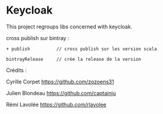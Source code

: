 Keycloak
==

This project regroups libs concerned with keycloak.




cross publish sur bintray :

    + publish          // cross publish sur les version scala

    bintrayRelease     // crée la release de la version


Crédits :

Cyrille Corpet      https://github.com/zozoens31

Julien Blondeau     https://github.com/captainju

Rémi Lavolée        https://github.com/rlavolee


